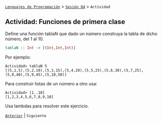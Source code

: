 [`Lenguajes de Programación`](../../README.md) > [`Sesión 04`](../README.md) > `Actividad`

## Actividad: Funciones de primera clase

Define una función tablaN que dado un número construya la tabla de dicho número, del 1 al 10.

```haskell
tablaN :: Int -> [(Int,Int,Int)]
```

Por ejemplo:

```
Actividad> tablaN 5
[(5,1,5),(5,2,10),(5,3,15),(5,4,20),(5,5,25),(5,6,30),(5,7,25),(5,8,40),(5,9,45),(5,10,50)]
```

Para construir listas de un número a otro usa:

```
Actividad> [1..10]
[1,2,3,4,5,6,7,8,9,10]
```

Usa lambdas para resolver este ejercicio. 

[`Anterior`](../ejemplo01/README.md) | `Siguiente`  
